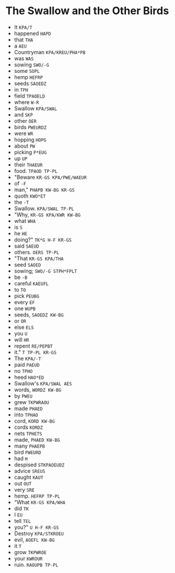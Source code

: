# The Swallow and the Other Birds

* It `KPA/T`
* happened `HAPD`
* that `THA`
* a `AEU`
* Countryman `KPA/KREU/PHA*PB`
* was `WAS`
* sowing `SWO/-G`
* some `SOPL`
* hemp `HEFRP`
* seeds `SAOEDZ`
* in `TPH`
* field `TPAOELD`
* where `W-R`
* Swallow `KPA/SWAL`
* and `SKP`
* other `OER`
* birds `PWEURDZ`
* were `WR`
* hopping `HOPG`
* about `PW`
* picking `P*EUG`
* up `UP`
* their `THAEUR`
* food. `TPAOD TP-PL`
* "Beware `KR-GS KPA/PWE/WAEUR`
* of `-F`
* man," `PHAPB KW-BG KR-GS`
* quoth `KWO*ET`
* the `-T`
* Swallow. `KPA/SWAL TP-PL`
* "Why, `KR-GS KPA/KWR KW-BG`
* what `WHA`
* is `S`
* he `HE`
* doing?" `TK*G H-F KR-GS`
* said `SAEUD`
* others. `OERS TP-PL`
* "That `KR-GS KPA/THA`
* seed `SAOED`
* sowing; `SWO/-G STPH*FPLT`
* be `-B`
* careful `KAEUFL`
* to `TO`
* pick `PEUBG`
* every `EF`
* one `WUPB`
* seeds, `SAOEDZ KW-BG`
* or `OR`
* else `ELS`
* you `U`
* will `HR`
* repent `RE/PEPBT`
* it." `T TP-PL KR-GS`
* The `KPA/-T`
* paid `PAEUD`
* no `TPHO`
* heed `HAO*ED`
* Swallow's `KPA/SWAL AES`
* words, `WORDZ KW-BG`
* by `PWEU`
* grew `TKPWRAOU`
* made `PHAED`
* into `TPHAO`
* cord, `KORD KW-BG`
* cords `KORDZ`
* nets `TPHETS`
* made, `PHAED KW-BG`
* many `PHAEPB`
* bird `PWEURD`
* had `H`
* despised `STKPAOEUDZ`
* advice `SREUS`
* caught `KAUT`
* out `OUT`
* very `SRE`
* hemp. `HEFRP TP-PL`
* "What `KR-GS KPA/WHA`
* did `TK`
* I `EU`
* tell `TEL`
* you?" `U H-F KR-GS`
* Destroy `KPA/STKROEU`
* evil, `AOEFL KW-BG`
* it `T`
* grow `TKPWROE`
* your `KWROUR`
* ruin. `RAOUPB TP-PL`
